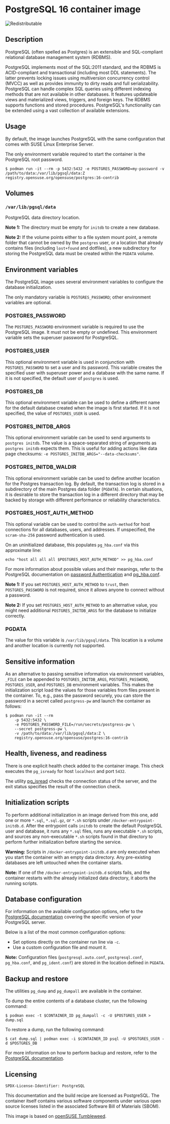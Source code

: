 # PostgreSQL 16 container image

![Redistributable](https://img.shields.io/badge/Redistributable-Yes-green)

## Description

PostgreSQL (often spelled as Postgres) is an extensible and SQL-compliant relational database management system (RDBMS).

PostgreSQL implements most of the SQL:2011 standard, and the RDBMS is ACID-compliant and transactional (including most DDL statements). The latter prevents locking issues using multiversion concurrency control (MVCC) as well as provides immunity to dirty reads and full serializability. PostgreSQL can handle complex SQL queries using different indexing methods that are not available in other databases. It features updateable views and materialized views, triggers, and foreign keys. The RDBMS supports functions and stored procedures. PostgreSQL's functionality can be extended using a vast collection of available extensions.

## Usage

By default, the image launches PostgreSQL with the same configuration that comes with SUSE Linux Enterprise Server.

The only environment variable required to start the container is the PostgreSQL root password.

```ShellSession
$ podman run -it --rm -p 5432:5432 -e POSTGRES_PASSWORD=my-password -v /path/to/data:/var/lib/pgsql/data:Z registry.opensuse.org/opensuse/postgres:16-contrib
```

## Volumes

### `/var/lib/pgsql/data`

PostgreSQL data directory location.

**Note 1:** The directory must be empty for `initdb` to create a new database.

**Note 2:** If the volume points either to a file system mount point, a remote folder that cannot be owned by the `postgres` user, or a location that already contains files (including `lost+found` and dotfiles), a new subdirectory for storing the PostgreSQL data must be created within the `PGDATA` volume.

## Environment variables

The PostgreSQL image uses several environment variables to configure the database initialization.

The only mandatory variable is `POSTGRES_PASSWORD`; other environment variables are optional.

### POSTGRES_PASSWORD

The `POSTGRES_PASSWORD` environment variable is required to use the PostgreSQL image. It must not be empty or undefined. This environment variable sets the superuser password for PostgreSQL.

### POSTGRES_USER

This optional environment variable is used in conjunction with `POSTGRES_PASSWORD` to set a user and its password. This variable creates the specified user with superuser power and a database with the same name. If it is not specified, the default user of `postgres` is used.

### POSTGRES_DB

This optional environment variable can be used to define a different name for the default database created when the image is first started. If it is not specified, the value of `POSTGRES_USER` is used.

### POSTGRES_INITDB_ARGS

This optional environment variable can be used to send arguments to `postgres initdb`. The value is a space-separated string of arguments as `postgres initdb` expects them. This is useful for adding actions like data page checksums: `-e POSTGRES_INITDB_ARGS="--data-checksums"`.

### POSTGRES_INITDB_WALDIR

This optional environment variable can be used to define another location for the Postgres transaction log. By default, the transaction log is stored in a subdirectory of the main Postgres data folder (`PGDATA`). In certain situations, it is desirable to store the transaction log in a different directory that may be backed by storage with different performance or reliability characteristics.

### POSTGRES_HOST_AUTH_METHOD

This optional variable can be used to control the `auth-method` for host connections for all databases, users, and addresses. If unspecified, the `scram-sha-256` password authentication is used.

On an uninitialized database, this populates `pg_hba.conf` via this approximate line:

`echo "host all all all $POSTGRES_HOST_AUTH_METHOD" >> pg_hba.conf`

For more information about possible values and their meanings, refer to the PostgreSQL documentation on [password Authentication](https://www.postgresql.org/docs/14/auth-password.html) and [pg_hba.conf](https://www.postgresql.org/docs/14/auth-pg-hba-conf.html).

**Note 1:** If you set `POSTGRES_HOST_AUTH_METHOD` to `trust`, then `POSTGRES_PASSWORD` is not required, since it allows anyone to connect without a password.

**Note 2:** If you set `POSTGRES_HOST_AUTH_METHOD` to an alternative value, you might need additional `POSTGRES_INITDB_ARGS` for the database to initialize correctly.

### PGDATA

The value for this variable is `/var/lib/pgsql/data`. This location is a volume and another location is currently not supported.

## Sensitive information

As an alternative to passing sensitive information via environment variables, `_FILE` can be appended to `POSTGRES_INITDB_ARGS`, `POSTGRES_PASSWORD`, `POSTGRES_USER`, and `POSTGRES_DB` environment variables. This makes the initialization script load the values for those variables from files present in the container. To, e.g., pass the password securely, you can store the password in a secret called `postgress-pw` and launch the container as follows:

```ShellSession
$ podman run -it --rm
    -p 5432:5432 \
    -e POSTGRES_PASSWORD_FILE=/run/secrets/postgress-pw \
    --secret postgress-pw \
    -v /path/to/data:/var/lib/pgsql/data:Z \
    registry.opensuse.org/opensuse/postgres:16-contrib
```

## Health, liveness, and readiness

There is one explicit health check added to the container image. This check executes the `pg_isready` for host `localhost` and port `5432`.

The utility [pg_isread](https://www.postgresql.org/docs/current/app-pg-isready.html) checks the connection status of the server, and the exit status specifies the result of the connection check.

## Initialization scripts

To perform additional initialization in an image derived from this one, add one or more `*.sql`, `*.sql.gz`, or `*.sh` scripts under `/docker-entrypoint-initdb.d`. After the entrypoint calls `initdb` to create the default PostgreSQL user and database, it runs any `*.sql` files, runs any executable `*.sh` scripts, and sources any non-executable `*.sh` scripts found in that directory to perform further initialization before starting the service.

**Warning:** Scripts in `/docker-entrypoint-initdb.d` are only executed when you start the container with an empty data directory. Any pre-existing databases are left untouched when the container starts.

**Note:** If one of the `/docker-entrypoint-initdb.d` scripts fails, and the container restarts with the already initialized data directory, it aborts the running scripts.

## Database configuration

For information on the available configuration options, refer to the [PostgreSQL documentation](https://www.postgresql.org/docs/current/runtime-config.html) covering the specific version of your PostgreSQL server.

Below is a list of the most common configuration options:

- Set options directly on the container run line via `-c`.
- Use a custom configuration file and mount it.

**Note:** Configuration files (`postgresql.auto.conf`, `postgresql.conf`, `pg_hba.conf`, and `pg_ident.conf`) are stored in the location defined in `PGDATA`.

## Backup and restore

The utilities `pg_dump` and `pg_dumpall` are available in the container.

To dump the entire contents of a database cluster, run the following command:

```ShellSession
$ podman exec -t $CONTAINER_ID pg_dumpall -c -U $POSTGRES_USER > dump.sql
```

To restore a dump, run the following command:

```ShellSession
$ cat dump.sql | podman exec -i $CONTAINER_ID psql -U $POSTGRES_USER -d $POSTGRES_DB
```

For more information on how to perform backup and restore, refer to the [PostgreSQL documentation](https://www.postgresql.org/docs/current/backup.html).

## Licensing

`SPDX-License-Identifier: PostgreSQL`

This documentation and the build recipe are licensed as PostgreSQL.
The container itself contains various software components under various open source licenses listed in the associated
Software Bill of Materials (SBOM).

This image is based on [openSUSE Tumbleweed](https://get.opensuse.org/tumbleweed/).

